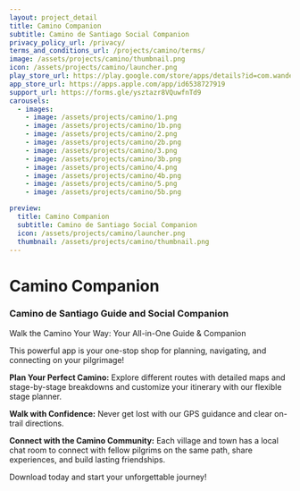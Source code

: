 ```yaml
---
layout: project_detail
title: Camino Companion
subtitle: Camino de Santiago Social Companion
privacy_policy_url: /privacy/
terms_and_conditions_url: /projects/camino/terms/
image: /assets/projects/camino/thumbnail.png
icon: /assets/projects/camino/launcher.png
play_store_url: https://play.google.com/store/apps/details?id=com.wanderingminds.camino
app_store_url: https://apps.apple.com/app/id6538727919
support_url: https://forms.gle/ysztazr8VQuwfnTd9
carousels:
  - images: 
    - image: /assets/projects/camino/1.png
    - image: /assets/projects/camino/1b.png
    - image: /assets/projects/camino/2.png
    - image: /assets/projects/camino/2b.png
    - image: /assets/projects/camino/3.png
    - image: /assets/projects/camino/3b.png
    - image: /assets/projects/camino/4.png
    - image: /assets/projects/camino/4b.png
    - image: /assets/projects/camino/5.png
    - image: /assets/projects/camino/5b.png

preview:
  title: Camino Companion
  subtitle: Camino de Santiago Social Companion
  icon: /assets/projects/camino/launcher.png
  thumbnail: /assets/projects/camino/thumbnail.png
---
```


# Camino Companion

### Camino de Santiago Guide and Social Companion

Walk the Camino Your Way: Your All-in-One Guide & Companion

This powerful app is your one-stop shop for planning, navigating, and connecting on your pilgrimage!

**Plan Your Perfect Camino:**
Explore different routes with detailed maps and stage-by-stage breakdowns and customize your itinerary with our flexible stage planner.

**Walk with Confidence:**
Never get lost with our GPS guidance and clear on-trail directions.

**Connect with the Camino Community:**
Each village and town has a local chat room to connect with fellow pilgrims on the same path, share experiences, and build lasting friendships.

Download today and start your unforgettable journey!